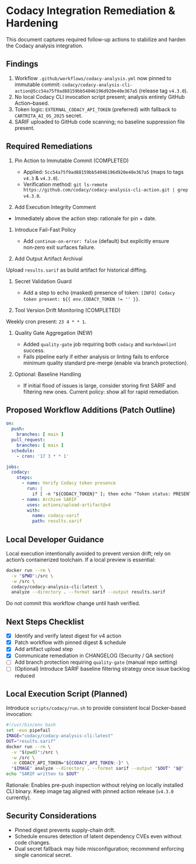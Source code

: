 # Codacy Integration Remediation & Hardening

This document captures required follow-up actions to stabilize and harden the Codacy analysis integration.

## Findings

1. Workflow `.github/workflows/codacy-analysis.yml` now pinned to immutable commit:
  `codacy/codacy-analysis-cli-action@5cc54a75f9ad88159bb54046196d920e40e367a5`
  (release tag `v4.3.0`).
1. No local Codacy CLI invocation script present; analysis entirely GitHub Action–based.
1. Token logic: `EXTERNAL_CODACY_API_TOKEN` (preferred) with fallback to `CARTRITA_AI_OS_2025` secret.
1. SARIF uploaded to GitHub code scanning; no baseline suppression file present.

## Required Remediations

1. Pin Action to Immutable Commit (COMPLETED)

   - Applied: `5cc54a75f9ad88159bb54046196d920e40e367a5` (maps to tags `v4.3` &
     `v4.3.0`).
   - Verification method:
     `git ls-remote https://github.com/codacy/codacy-analysis-cli-action.git | grep v4.3.0`.

1. Add Execution Integrity Comment

  - Immediately above the action step: rationale for pin + date.

1. Introduce Fail-Fast Policy

   - Add `continue-on-error: false` (default) but explicitly ensure non‑zero exit
     surfaces failure.

1. Add Output Artifact Archival

Upload `results.sarif` as build artifact for historical diffing.

1. Secret Validation Guard

   - Add a step to echo (masked) presence of token:
     `[INFO] Codacy token present: ${{ env.CODACY_TOKEN != '' }}`.

1. Tool Version Drift Monitoring (COMPLETED)

Weekly cron present: `23 4 * * 1`.

1. Quality Gate Aggregation (NEW)

   - Added `quality-gate` job requiring both `codacy` and `markdownlint` success.
   - Fails pipeline early if either analysis or linting fails to enforce minimum
     quality standard pre-merge (enable via branch protection).

1. Optional: Baseline Handling

   - If initial flood of issues is large, consider storing first SARIF and
     filtering new ones. Current policy: show all for rapid remediation.

## Proposed Workflow Additions (Patch Outline)

```yaml
on:
  push:
    branches: [ main ]
  pull_request:
    branches: [ main ]
  schedule:
    - cron: '17 3 * * 1'

jobs:
  codacy:
    steps:
      - name: Verify Codacy token presence
        run: |
          if [ -n "${CODACY_TOKEN}" ]; then echo "Token status: PRESENT"; else echo "Token status: MISSING"; fi
      - name: Archive SARIF
        uses: actions/upload-artifact@v4
        with:
          name: codacy-sarif
          path: results.sarif
```

## Local Developer Guidance

Local execution intentionally avoided to prevent version drift; rely on action’s containerized toolchain. If a local preview is essential:

```bash
docker run --rm \
  -v "$PWD":/src \
  -w /src \
  codacy/codacy-analysis-cli:latest \
  analyze --directory . --format sarif --output results.sarif
```

Do not commit this workflow change until hash verified.

## Next Steps Checklist

- [x] Identify and verify latest digest for v4 action
- [x] Patch workflow with pinned digest & schedule
- [x] Add artifact upload step
- [x] Communicate remediation in CHANGELOG (Security / QA section)
- [ ] Add branch protection requiring `quality-gate` (manual repo setting)
- [ ] (Optional) Introduce SARIF baseline filtering strategy once issue backlog reduced

## Local Execution Script (Planned)

Introduce `scripts/codacy/run.sh` to provide consistent local Docker-based invocation:

```bash
#!/usr/bin/env bash
set -euo pipefail
IMAGE="codacy/codacy-analysis-cli:latest"
OUT="results.sarif"
docker run --rm \
  -v "$(pwd)":/src \
  -w /src \
  -e CODACY_API_TOKEN="${CODACY_API_TOKEN:-}" \
  "$IMAGE" analyze --directory . --format sarif --output "$OUT" "$@"
echo "SARIF written to $OUT"
```

Rationale: Enables pre-push inspection without relying on locally installed CLI
binary. Keep image tag aligned with pinned action release (`v4.3.0` currently).

## Security Considerations

- Pinned digest prevents supply-chain drift.
- Schedule ensures detection of latent dependency CVEs even without code changes.
- Dual secret fallback may hide misconfiguration; recommend enforcing single canonical secret.
